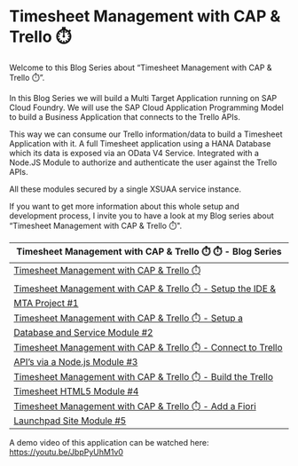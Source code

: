 # Timesheet Management with CAP & Trello ⏱️

Welcome to this Blog Series about “Timesheet Management with CAP & Trello ⏱️”. 

In this Blog Series we will build a Multi Target Application running on SAP Cloud Foundry.
We will use the SAP Cloud Application Programming Model to build a Business Application that connects to the Trello APIs.

This way we can consume our Trello information/data to build a Timesheet Application with it.
A full Timesheet application using a HANA Database which its data is exposed via an OData V4 Service.
Integrated with a Node.JS Module to authorize and authenticate the user against the Trello APIs.

All these modules secured by a single XSUAA service instance.

If you want to get more information about this whole setup and development process, I invite you to have a look at my Blog series about “Timesheet Management with CAP & Trello ⏱️". 


Timesheet Management with CAP & Trello ⏱️ ⏱️ - Blog Series |
---------|
[Timesheet Management with CAP & Trello ⏱️](https://blogs.sap.com/2020/08/09/timesheet-management-with-cap-trello-%E2%8F%B1%EF%B8%8F/)  |
[Timesheet Management with CAP & Trello ⏱️  - Setup the IDE & MTA Project #1](https://blogs.sap.com/2020/08/09/timesheet-management-with-cap-trello-%e2%8f%b1%ef%b8%8f-setup-the-ide-mta-project-1/) |
[Timesheet Management with CAP & Trello ⏱️  -  Setup a Database and Service Module #2](https://blogs.sap.com/2020/08/09/timesheet-management-with-cap-trello-%e2%8f%b1%ef%b8%8f-setup-a-database-and-service-module-2/) |
[Timesheet Management with CAP & Trello ⏱️  - Connect to Trello API’s via a Node.js Module #3](https://blogs.sap.com/2020/08/09/timesheet-management-with-cap-trello-%e2%8f%b1%ef%b8%8f-connect-to-trello-apis-via-a-node.js-module-3/) |
[Timesheet Management with CAP & Trello ⏱️  - Build the Trello Timesheet HTML5 Module #4](https://blogs.sap.com/2020/08/09/timesheet-management-with-cap-trello-%e2%8f%b1%ef%b8%8f-build-the-trello-timesheet-html5-module-4/) |
[Timesheet Management with CAP & Trello ⏱️  - Add a Fiori Launchpad Site Module #5](https://blogs.sap.com/2020/08/09/timesheet-management-with-cap-trello-%e2%8f%b1%ef%b8%8f-add-a-fiori-launchpad-site-module-5/) |

A demo video of this application can be watched here:
<https://youtu.be/JbpPyUhM1v0>